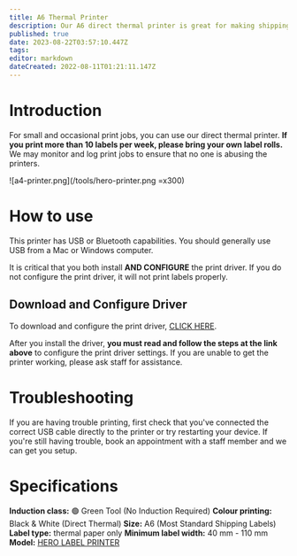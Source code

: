 ```yaml
---
title: A6 Thermal Printer
description: Our A6 direct thermal printer is great for making shipping labels.
published: true
date: 2023-08-22T03:57:10.447Z
tags: 
editor: markdown
dateCreated: 2022-08-11T01:21:11.147Z
---
```


# Introduction
For small and occasional print jobs, you can use our direct thermal printer. **If you print more than 10 labels per week, please bring your own label rolls.** We may monitor and log print jobs to ensure that no one is abusing the printers.

![a4-printer.png](/tools/hero-printer.png =x300)

# How to use
This printer has USB or Bluetooth capabilities. You should generally use USB from a Mac or Windows computer.

It is critical that you both install **AND CONFIGURE** the print driver. If you do not configure the print driver, it will not print labels properly.

## Download and Configure Driver
To download and configure the print driver, [CLICK HERE](https://heropackaging.com.au/pages/hero-printer-faqs).

After you install the driver, **you must read and follow the steps at the link above** to configure the print driver settings. If you are unable to get the printer working, please ask staff for assistance.

# Troubleshooting
If you are having trouble printing, first check that you've connected the correct USB cable directly to the printer or try restarting your device. If you're still having trouble, book an appointment with a staff member and we can get you setup.

# Specifications
**Induction class:** 🟢 Green Tool (No Induction Required)
**Colour printing:** Black & White (Direct Thermal)
**Size:** A6 (Most Standard Shipping Labels)
**Label type:** thermal paper only
**Minimum label width:** 40 mm - 110 mm
**Model:** [HERO LABEL PRINTER](https://heropackaging.com.au/products/hero-printer-black-and-white-usb-and-bluetooth?variant=39659947851824)